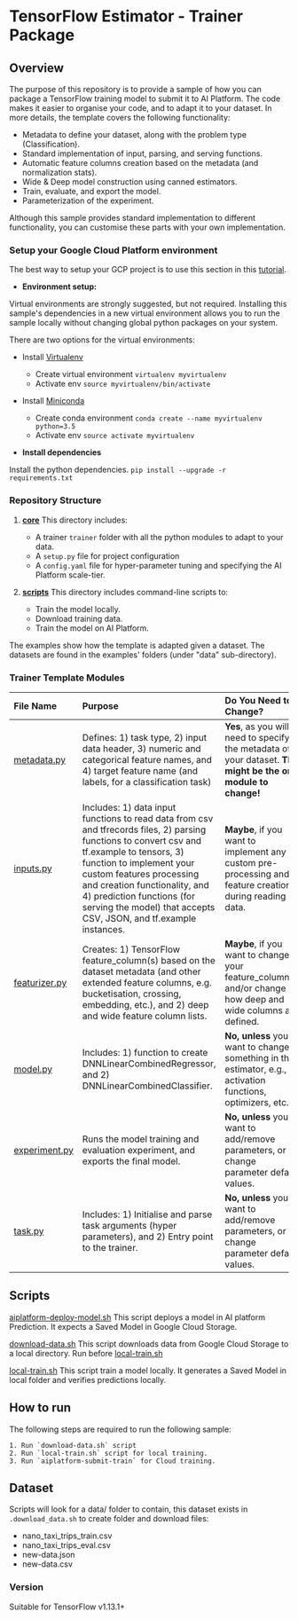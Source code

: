 # TensorFlow Estimator - Trainer Package

## Overview

The purpose of this repository is to provide a sample of how you can package a
TensorFlow training model to submit it to AI Platform. The code makes it
easier to organise your code, and to adapt it to your dataset. In more details,
the template covers the following functionality:

*   Metadata to define your dataset, along with the problem type
    (Classification).
*   Standard implementation of input, parsing, and serving functions.
*   Automatic feature columns creation based on the metadata (and normalization
    stats).
*   Wide & Deep model construction using canned estimators.
*   Train, evaluate, and export the model.
*   Parameterization of the experiment.

Although this sample provides standard implementation to different
functionality, you can customise these parts with your own implementation.

### Setup your Google Cloud Platform environment

The best way to setup your GCP project is to use this section in this
[tutorial](https://cloud.google.com/ml-engine/docs/tensorflow/getting-started-training-prediction#set-up-your-gcp-project).

* **Environment setup:**

Virtual environments are strongly suggested, but not required. Installing this
sample's dependencies in a new virtual environment allows you to run the sample
locally without changing global python packages on your system.

There are two options for the virtual environments:

*   Install [Virtualenv](https://virtualenv.pypa.io/en/stable/) 
    *   Create virtual environment `virtualenv myvirtualenv`
    *   Activate env `source myvirtualenv/bin/activate`
*   Install [Miniconda](https://conda.io/miniconda.html)
    *   Create conda environment `conda create --name myvirtualenv python=3.5`
    *   Activate env `source activate myvirtualenv`

* **Install dependencies**

Install the python dependencies. `pip install --upgrade -r requirements.txt`



### Repository Structure

1.  **[core](core)** This directory includes: 
    - A trainer `trainer` folder with all the python modules to adapt to your data. 
    - A `setup.py` file for project configuration 
    - A `config.yaml` file for hyper-parameter tuning and specifying the AI Platform scale-tier.

2.  **[scripts](scripts)** This directory includes command-line scripts to:
    - Train the model locally. 
    - Download training data. 
    - Train the model on AI Platform.

The examples show how the template is adapted given a dataset. The datasets are
found in the examples' folders (under "data" sub-directory).

### Trainer Template Modules

File Name                                         | Purpose                                                                                                                                                                                                                                                                                                                                | Do You Need to Change?
:------------------------------------------------ | :------------------------------------------------------------------------------------------------------------------------------------------------------------------------------------------------------------------------------------------------------------------------------------------------------------------------------------- | :---------------------
[metadata.py](trainer/metadata.py)     | Defines: 1) task type, 2) input data header, 3) numeric and categorical feature names, and 4) target feature name (and labels, for a classification task)                                                                                                                                                                              | **Yes**, as you will need to specify the metadata of your dataset. **This might be the only module to change!**
[inputs.py](trainer/inputs.py)         | Includes: 1) data input functions to read data from csv and tfrecords files, 2) parsing functions to convert csv and tf.example to tensors, 3) function to implement your custom features processing and creation functionality, and 4) prediction functions (for serving the model) that accepts CSV, JSON, and tf.example instances. | **Maybe**, if you want to implement any custom pre-processing and feature creation during reading data.
[featurizer.py](trainer/featurizer.py) | Creates: 1) TensorFlow feature_column(s) based on the dataset metadata (and other extended feature columns, e.g. bucketisation, crossing, embedding, etc.), and 2) deep and wide feature column lists.                                                                                                                                 | **Maybe**, if you want to change your feature_column(s) and/or change how deep and wide columns are defined.
[model.py](trainer/model.py)           | Includes: 1) function to create DNNLinearCombinedRegressor, and 2) DNNLinearCombinedClassifier.                                                                                                                                                                                                                                        | **No, unless** you want to change something in the estimator, e.g., activation functions, optimizers, etc..
[experiment.py](trainer/task.py)       | Runs the model training and evaluation experiment, and exports the final model.                                                                                                                                                                                                                                                        | **No, unless** you want to add/remove parameters, or change parameter default values.
[task.py](trainer/task.py)             | Includes: 1) Initialise and parse task arguments (hyper parameters), and 2) Entry point to the trainer.                                                                                                                                                                                                                                | **No, unless** you want to add/remove parameters, or change parameter default values.

## Scripts

  [aiplatform-deploy-model.sh](scripts/aiplatform-deploy-model.sh)  This script deploys a model in 
  AI platform Prediction. It expects a Saved Model in Google Cloud Storage.
  
  [download-data.sh](scripts/download-data.sh)  This script downloads data from Google Cloud Storage to
  a local directory. Run before [local-train.sh](scripts/aiplatform-deploy-model.sh)
  
  [local-train.sh](scripts/aiplatform-deploy-model.sh)  This script train a model locally. 
  It generates a Saved Model in local folder and verifies predictions locally.

## How to run

The following steps are required to run the following sample:

    1. Run `download-data.sh` script
    2. Run `local-train.sh` script for local training.
    3. Run `aiplatform-submit-train` for Cloud training.
  
## Dataset

Scripts will look for a data/ folder to contain, this dataset exists in `.download_data.sh` to
create folder and download files:

 - nano_taxi_trips_train.csv
 - nano_taxi_trips_eval.csv
 - new-data.json
 - new-data.csv
 

### Version

Suitable for TensorFlow v1.13.1+
